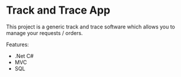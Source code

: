 # Track and Trace App

This project is a generic track and trace software which allows you to manage your requests / orders.

Features:
 - .Net C#
 - MVC
 - SQL

